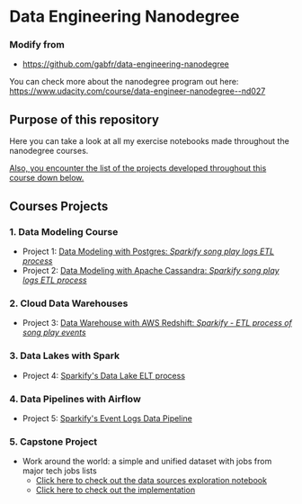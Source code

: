 # Data Engineering Nanodegree

### Modify from 
- https://github.com/gabfr/data-engineering-nanodegree

You can check more about the nanodegree program out here: https://www.udacity.com/course/data-engineer-nanodegree--nd027

## Purpose of this repository
Here you can take a look at all my exercise notebooks made throughout the nanodegree courses.

[Also, you encounter the list of the projects developed throughout this course down below.](#courses-projects)

## Courses Projects

### 1. Data Modeling Course

 - Project 1: [Data Modeling with Postgres: *Sparkify song play logs ETL process*](https://github.com/gabfr/data-engineering-nanodegree/tree/master/1-data-modeling/L3-Project_Data_Modeling_with_Postgres#sparkify-song-play-logs-etl-process)
 - Project 2: [Data Modeling with Apache Cassandra: *Sparkify song play logs ETL process*](https://github.com/gabfr/data-engineering-nanodegree/blob/master/1-data-modeling/L5-Project_Data_Modeling_with_Apache_Cassandra/Project_1B_Project_Template.ipynb)
 
 ### 2. Cloud Data Warehouses
 
 - Project 3: [Data Warehouse with AWS Redshift: *Sparkify - ETL process of song play events*](https://github.com/gabfr/data-engineering-nanodegree/tree/master/2-cloud-data-warehouses/L4_Project_-_Data_Warehouse)
 
 ### 3. Data Lakes with Spark
 
 - Project 4: [Sparkify's Data Lake ELT process](https://github.com/gabfr/data-engineering-nanodegree/tree/master/3-data-lakes-with-spark/L4_Project)
 
 ### 4. Data Pipelines with Airflow
 
  - Project 5: [Sparkify's Event Logs Data Pipeline](https://github.com/gabfr/data-engineering-nanodegree/tree/master/4-data-pipelines-with-airflow/L4_project)
  
 ### 5. Capstone Project
 
  - Work around the world: a simple and unified dataset with jobs from major tech jobs lists
    - [Click here to check out the data sources exploration notebook](https://github.com/gabfr/data-engineering-nanodegree/tree/master/5-capstone-project)
    - [Click here to check out the implementation](https://github.com/gabfr/work-around-the-world)